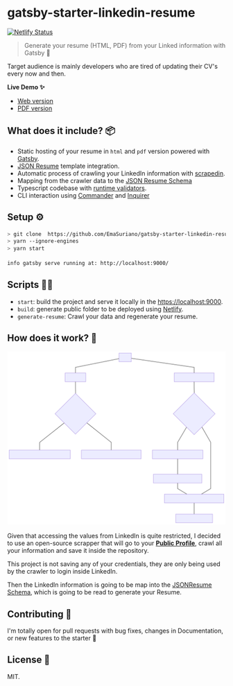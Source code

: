 # gatsby-starter-linkedin-resume

[![Netlify Status](https://api.netlify.com/api/v1/badges/3177feae-108a-4542-bbea-664f86862e10/deploy-status)](https://app.netlify.com/sites/gatsby-starter-linkedin-resume/deploys)

> Generate your resume (HTML, PDF) from your Linked information with Gatsby 💪

Target audience is mainly developers who are tired of updating their CV's every now and then.

**Live Demo ✨**
- [Web version][url]
- [PDF version][url-pdf]

## What does it include? 📦

- Static hosting of your resume in `html` and `pdf` version powered with [Gatsby][gatbsy].
- [JSON Resume][json-resume] template integration.
- Automatic process of crawling your LinkedIn information with [scrapedin][scrapedin].
- Mapping from the crawler data to the [JSON Resume Schema][json-resume-schema]
- Typescript codebase with [runtime validators][typescript-json-validator].
- CLI interaction using [Commander][commander] and [Inquirer][inquirer]

## Setup ⚙️

```bash
> git clone  https://github.com/EmaSuriano/gatsby-starter-linkedin-resume.git
> yarn --ignore-engines
> yarn start

info gatsby serve running at: http://localhost:9000/
```

## Scripts 🏃‍♂️

- `start`: build the project and serve it locally in the [https://localhost:9000](https://localhost:9000).
- `build`: generate public folder to be deployed using [Netlify](http://netflify.com/).
- `generate-resume`: Crawl your data and regenerate your resume.

## How does it work? 🤔

![How it works](./docs/how-it-works.svg)

Given that accessing the values from LinkedIn is quite restricted, I decided to use an open-source scrapper that will go to your [**Public Profile**](https://www.linkedin.com/in/me), crawl all your information and save it inside the repository.

This project is not saving any of your credentials, they are only being used by the crawler to login inside LinkedIn.

Then the LinkedIn information is going to be map into the [JSONResume Schema](https://jsonresume.org/schema/), which is going to be read to generate your Resume.

## Contributing 🎉

I'm totally open for pull requests with bug fixes, changes in Documentation, or new features to the starter 🙌

## License 📝

MIT.

[url]: https://gatsby-starter-linkedin-resume.netlify.app/
[url-pdf]: https://gatsby-starter-linkedin-resume.netlify.app/pdf
[gatbsy]: https://www.gatsbyjs.org/
[json-resume]: https://jsonresume.org/
[json-resume-schema]: https://jsonresume.org/schema
[typescript-json-validator]: https://github.com/ForbesLindesay/typescript-json-validator
[inquirer]: https://github.com/SBoudrias/Inquirer.js/
[commander]: https://github.com/tj/commander.js/
[scrapedin]: https://github.com/linkedtales/scrapedin
